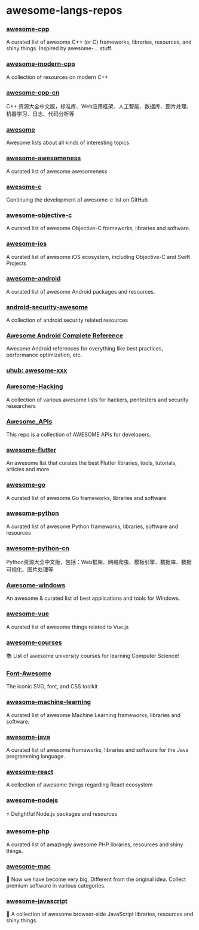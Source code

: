 # awesome-langs-repos

### [awesome-cpp](https://github.com/fffaraz/awesome-cpp) 
A curated list of awesome C++ (or C) frameworks, libraries, resources, and shiny things. Inspired by awesome-... stuff.

### [awesome-modern-cpp](https://github.com/rigtorp/awesome-modern-cpp)
A collection of resources on modern C++

### [awesome-cpp-cn](https://github.com/jobbole/awesome-cpp-cn)
C++ 资源大全中文版，标准库、Web应用框架、人工智能、数据库、图片处理、机器学习、日志、代码分析等

### [awesome](https://github.com/sindresorhus/awesome)
Awesome lists about all kinds of interesting topics

### [awesome-awesomeness](https://github.com/bayandin/awesome-awesomeness)
A curated list of awesome awesomeness

### [awesome-c](https://github.com/aleksandar-todorovic/awesome-c) 
Continuing the development of awesome-c list on GitHub

### [awesome-objective-c](https://github.com/uhub/awesome-objective-c)
A curated list of awesome Objective-C frameworks, libraries and software.

### [awesome-ios](https://github.com/vsouza/awesome-ios)
A curated list of awesome iOS ecosystem, including Objective-C and Swift Projects

### [awesome-android](https://github.com/JStumpp/awesome-android)
A curated list of awesome Android packages and resources.

### [android-security-awesome](https://github.com/ashishb/android-security-awesome)
A collection of android security related resources

### [Awesome Android Complete Reference](https://github.com/amitshekhariitbhu/awesome-android-complete-reference)
Awesome Android references for everything like best practices, performance optimization, etc.

### [uhub: awesome-xxx](https://github.com/uhub)

### [Awesome-Hacking](https://github.com/Hack-with-Github/Awesome-Hacking)
A collection of various awesome lists for hackers, pentesters and security researchers

### [Awesome_APIs](https://github.com/TonnyL/Awesome_APIs)
This repo is a collection of AWESOME APIs for developers. 

### [awesome-flutter](https://github.com/Solido/awesome-flutter)
An awesome list that curates the best Flutter libraries, tools, tutorials, articles and more.

### [awesome-go](https://github.com/avelino/awesome-go)
A curated list of awesome Go frameworks, libraries and software

### [awesome-python](https://github.com/vinta/awesome-python)
A curated list of awesome Python frameworks, libraries, software and resources

### [awesome-python-cn](https://github.com/jobbole/awesome-python-cn)
Python资源大全中文版，包括：Web框架、网络爬虫、模板引擎、数据库、数据可视化、图片处理等

### [Awesome-windows](https://github.com/Awesome-Windows/Awesome)
An awesome & curated list of best applications and tools for Windows.

### [awesome-vue](https://github.com/vuejs/awesome-vue)
A curated list of awesome things related to Vue.js

### [awesome-courses](https://github.com/prakhar1989/awesome-courses)
📚 List of awesome university courses for learning Computer Science!

### [Font-Awesome](https://github.com/FortAwesome/Font-Awesome)
The iconic SVG, font, and CSS toolkit

### [awesome-machine-learning](https://github.com/josephmisiti/awesome-machine-learning)
A curated list of awesome Machine Learning frameworks, libraries and software.

### [awesome-java](https://github.com/akullpp/awesome-java)
A curated list of awesome frameworks, libraries and software for the Java programming language.

### [awesome-react](https://github.com/enaqx/awesome-react)
A collection of awesome things regarding React ecosystem

### [awesome-nodejs](https://github.com/sindresorhus/awesome-nodejs)
⚡️ Delightful Node.js packages and resources

### [awesome-php](https://github.com/ziadoz/awesome-php)
A curated list of amazingly awesome PHP libraries, resources and shiny things.

### [awesome-mac](https://github.com/jaywcjlove/awesome-mac)
 Now we have become very big, Different from the original idea. Collect premium software in various categories.

### [awesome-javascript](https://github.com/sorrycc/awesome-javascript)
🐢 A collection of awesome browser-side JavaScript libraries, resources and shiny things.

### []()
### []()
### []()
